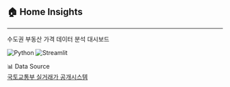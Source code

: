 ## 🏠 Home Insights

---

수도권 부동산 가격 데이터 분석 대시보드  

![Python](https://img.shields.io/badge/Python-3776AB?style=flat&logo=Python&logoColor=white)
![Streamlit](https://img.shields.io/badge/Streamlit-red?style=flat&logo=Streamlit&logoColor=white)  

📊 Data Source  
[국토교통부 실거래가 공개시스템](https://rt.molit.go.kr/pt/xls/xls.do?mobileAt=)